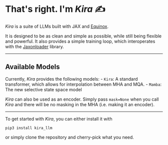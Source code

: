 # That's right. I'm _**Kira**_ ✍️


_Kira_ is a suite of LLMs built with JAX and [Equinox](https://github.com/patrick-kidger/equinox).

It is designed to be as clean and simple as possible, while still being 
flexible and powerful. It also provides a simple training loop, which interoperates with 
the [Jaxonloader](https://github.com/Artur-Galstyan/jaxonloader) library.

--- 

## Available Models

Currently, _Kira_ provides the following models:
    - `Kira`: A standard transformer, which allows for interpolation between MHA and MQA.
    - `Mamba`: The new selective state space model

_Kira_ can also be used as an encoder. Simply pass `mask=None` when you call _Kira_ 
and there will be no masking in the MHA (i.e. making it an encoder).

---

To get started with _Kira_, you can either install it with

```
pip3 install kira_llm
```

or simply clone the repository and cherry-pick what you need.

